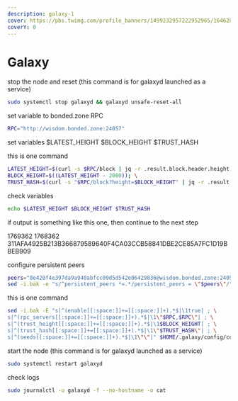 ```yaml
---
description: galaxy-1
cover: https://pbs.twimg.com/profile_banners/1499232957222952965/1646283528/1500x500
coverY: 0
---
```


# Galaxy



stop the node and reset (this command is for galaxyd launched as a service)

```bash
sudo systemctl stop galaxyd && galaxyd unsafe-reset-all
```

set variable to bonded.zone RPC

```bash
RPC="http://wisdom.bonded.zone:24057"
```

set variables $LATEST\_HEIGHT $BLOCK\_HEIGHT $TRUST\_HASH

this is one command

```bash
LATEST_HEIGHT=$(curl -s $RPC/block | jq -r .result.block.header.height); \
BLOCK_HEIGHT=$((LATEST_HEIGHT - 2000)); \
TRUST_HASH=$(curl -s "$RPC/block?height=$BLOCK_HEIGHT" | jq -r .result.block_id.hash)
```

check variables

```bash
echo $LATEST_HEIGHT $BLOCK_HEIGHT $TRUST_HASH
```

if output is something like this one, then continue to the next step

1769362 1768362 311AFA4925B213B366879589640F4CA03CCB58841DBE2CE85A7FC1D19BBEB909

configure persistent peers

```bash
peers="8e420f4e397da9a940abfcc09d5d542e06429836@wisdom.bonded.zone:24056"
sed -i.bak -e "s/^persistent_peers *=.*/persistent_peers = \"$peers\"/" $HOME/.galaxy/config/config.toml
```

this is one command

```bash
sed -i.bak -E "s|^(enable[[:space:]]+=[[:space:]]+).*$|\1true| ; \
s|^(rpc_servers[[:space:]]+=[[:space:]]+).*$|\1\"$RPC,$RPC\"| ; \
s|^(trust_height[[:space:]]+=[[:space:]]+).*$|\1$BLOCK_HEIGHT| ; \
s|^(trust_hash[[:space:]]+=[[:space:]]+).*$|\1\"$TRUST_HASH\"| ; \
s|^(seeds[[:space:]]+=[[:space:]]+).*$|\1\"\"|" $HOME/.galaxy/config/config.toml
```

start the node (this command is for galaxyd launched as a service)

```bash
sudo systemctl restart galaxyd
```

check logs

```bash
sudo journalctl -u galaxyd -f --no-hostname -o cat
```
